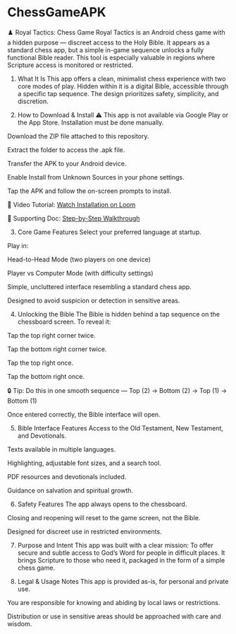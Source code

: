 # ChessGameAPK
♟️ Royal Tactics: Chess Game
Royal Tactics is an Android chess game with a hidden purpose — discreet access to the Holy Bible. It appears as a standard chess app, but a simple in-game sequence unlocks a fully functional Bible reader. This tool is especially valuable in regions where Scripture access is monitored or restricted.

1. What It Is
This app offers a clean, minimalist chess experience with two core modes of play. Hidden within it is a digital Bible, accessible through a specific tap sequence. The design prioritizes safety, simplicity, and discretion.

2. How to Download & Install
⚠️ This app is not available via Google Play or the App Store. Installation must be done manually.

Download the ZIP file attached to this repository.

Extract the folder to access the .apk file.

Transfer the APK to your Android device.

Enable Install from Unknown Sources in your phone settings.

Tap the APK and follow the on-screen prompts to install.

🎥 Video Tutorial:
[Watch Installation on Loom](https://www.loom.com/share/fe5adb96448e4d88a1940c7ac319840a?sid=de0fbccd-c46d-43e2-a150-172116d075e4)

📄 Supporting Doc:
[Step-by-Step Walkthrough](https://docs.google.com/document/d/1R9Nj-y8PCNScofqOTD8bjYuTh6V56YyUj31nFLSFyeI/edit?tab=t.0#heading=h.uni1cty5t3cd)

3. Core Game Features
Select your preferred language at startup.

Play in:

Head-to-Head Mode (two players on one device)

Player vs Computer Mode (with difficulty settings)

Simple, uncluttered interface resembling a standard chess app.

Designed to avoid suspicion or detection in sensitive areas.

4. Unlocking the Bible
The Bible is hidden behind a tap sequence on the chessboard screen. To reveal it:

Tap the top right corner twice.

Tap the bottom right corner twice.

Tap the top right once.

Tap the bottom right once.

🔒 Tip: Do this in one smooth sequence —
Top (2) → Bottom (2) → Top (1) → Bottom (1)

Once entered correctly, the Bible interface will open.

5. Bible Interface Features
Access to the Old Testament, New Testament, and Devotionals.

Texts available in multiple languages.

Highlighting, adjustable font sizes, and a search tool.

PDF resources and devotionals included.

Guidance on salvation and spiritual growth.

6. Safety Features
The app always opens to the chessboard.

Closing and reopening will reset to the game screen, not the Bible.

Designed for discreet use in restricted environments.

7. Purpose and Intent
This app was built with a clear mission:
To offer secure and subtle access to God’s Word for people in difficult places. It brings Scripture to those who need it, packaged in the form of a simple chess game.

8. Legal & Usage Notes
This app is provided as-is, for personal and private use.

You are responsible for knowing and abiding by local laws or restrictions.

Distribution or use in sensitive areas should be approached with care and wisdom.
